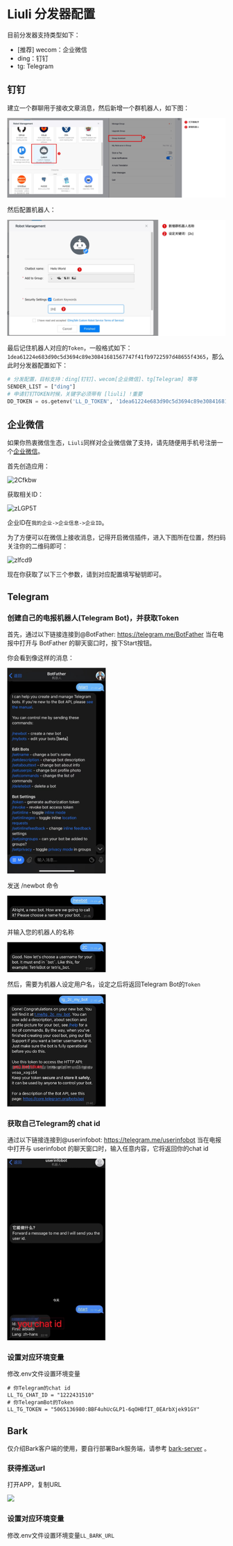 # Liuli 分发器配置

目前分发器支持类型如下：

- [推荐] wecom：企业微信
- ding：钉钉
- tg: Telegram

## 钉钉

建立一个群聊用于接收文章消息，然后新增一个群机器人，如下图：

![GctXXh](https://raw.githubusercontent.com/howie6879/oss/master/images/GctXXh.jpg)

然后配置机器人：

![7iWlhv](https://raw.githubusercontent.com/howie6879/oss/master/images/7iWlhv.jpg)

最后记住机器人对应的`Token`，一般格式如下：`1dea61224e683d90c5d3694c89e30841681567747f41fb9722597d48655f4365`，那么此时分发器配置如下：

```python
# 分发配置，目标支持：ding[钉钉]、wecom[企业微信]、tg[Telegram] 等等
SENDER_LIST = ["ding"]
# 申请钉钉TOKEN时候，关键字必须带有 [liuli] !重要
DD_TOKEN = os.getenv('LL_D_TOKEN', '1dea61224e683d90c5d3694c89e30841681567747f41fb9722597d48655f4365')
```

## 企业微信

如果你热衷微信生态，`Liuli`同样对企业微信做了支持，请先随便用手机号注册一个[企业微信](https://work.weixin.qq.com/)。

首先创造应用：

![2Cfkbw](https://raw.githubusercontent.com/howie6879/oss/master/images/2Cfkbw.png)

获取相关ID：

![zLGP5T](https://raw.githubusercontent.com/howie6879/oss/master/images/zLGP5T.png)

企业ID在`我的企业->企业信息->企业ID`。

为了方便可以在微信上接收消息，记得开启微信插件，进入下图所在位置，然扫码关注你的二维码即可：

![zlfcd9](https://raw.githubusercontent.com/howie6879/oss/master/images/zlfcd9.png)

现在你获取了以下三个参数，请到对应配置填写秘钥即可。


## Telegram

### 创建自己的电报机器人(Telegram Bot)，并获取Token  

首先，通过以下链接连接到@BotFather: https://telegram.me/BotFather 当在电报中打开与 BotFather 的聊天窗口时，按下Start按钮。  

你会看到像这样的消息：  

<img src=https://raw.githubusercontent.com/123seven/oss/master/images/TGbotStart.jpeg width=45% />

发送 /newbot 命令  

<img src=https://raw.githubusercontent.com/123seven/oss/master/images/TGbotNew.jpeg width=45% />  

并输入您的机器人的名称  

<img src=https://raw.githubusercontent.com/123seven/oss/master/images/TGbotName.jpeg width=45% />

然后，需要为机器人设定用户名，设定之后将返回Telegram Bot的`Token`

<img src=https://raw.githubusercontent.com/123seven/oss/master/images/TGbotToken.jpeg width=45% />

### 获取自己Telegram的 chat id

通过以下链接连接到@userinfobot: https://telegram.me/userinfobot 当在电报中打开与 userinfobot 的聊天窗口时，输入任意内容，它将返回你的chat id 

<img src=https://raw.githubusercontent.com/123seven/oss/master/images/TGuserInfoBot.jpeg width=45% />

### 设置对应环境变量

修改.env文件设置环境变量
```shell
# 你Telegram的chat id
LL_TG_CHAT_ID = "1222431510"
# 你TelegramBot的Token
LL_TG_TOKEN = "5065136980:BBF4uhUcGLP1-6qOHBfIT_0EArbXjek91GY"
```

## Bark
仅介绍Bark客户端的使用，要自行部署Bark服务端，请参考 [bark-server](https://github.com/Finb/bark-server) 。

### 获得推送url

打开APP，复制URL

<img src="https://wx4.sinaimg.cn/mw2000/003rYfqply1grd1meqrvcj60bi08zt9i02.jpg" width=365 />

### 设置对应环境变量

修改.env文件设置环境变量`LL_BARK_URL`